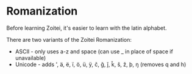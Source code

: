 # Romanization

Before learning Zoitei, it's easier to learn with the latin alphabet.

There are two variants of the Zoitei Romanization:

 - ASCII - only uses a-z and space (can use \_ in place of space if unavailable)
 - Unicode - adds ', ä, ë, ï, ö, ü, ÿ, č, ǧ, ǰ, ǩ, š, ž, þ, ŋ (removes q and h)
